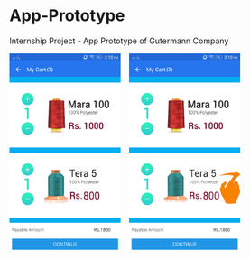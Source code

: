 # App-Prototype
Internship Project - App Prototype of Gutermann Company

<img src = "https://github.com/Govind-Yadav/App-Prototype/blob/master/Cart.png" width="39%" height="39%">
&nbsp;&nbsp;
<img src ="https://github.com/Govind-Yadav/App-Prototype/blob/master/Cart-Delete.png" width="39%" height="39%">

